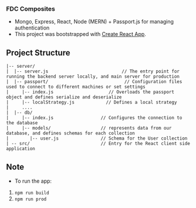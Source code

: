 ### FDC Composites

* Mongo, Express, React, Node (MERN) + Passport.js for managing authentication
* This project was bootstrapped with [Create React App](https://github.com/facebookincubator/create-react-app).


## Project Structure
```
|-- server/
|  |-- server.js                            // The entry point for running the backend server locally, and main server for production
|  |-- passport/                             // Configuration files used to connect to different machines or set settings
|     |-- index.js                     // Overloads the passport object and defines serialize and deserialize
|     |-- localStrategy.js            // Defines a local strategy
|     ....
|  |-- db/                             
|     |-- index.js                  // Configures the connection to the database
|     |-- models/                   // represents data from our database, and defines schemas for each collection
|        |-- user.js                // Schema for the User collection
| -- src/                           // Entry for the React client side application
```

## Note
* To run the app: 
1) `npm run build`
2) `npm run prod`
